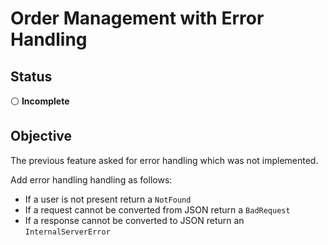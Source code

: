 # Order Management with Error Handling

## Status

⚪  **Incomplete**

## Objective

The previous feature asked for error handling which was not implemented.

Add error handling handling as follows:

- If a user is not present return a `NotFound`
- If a request cannot be converted from JSON return a `BadRequest`
- If a response cannot be converted to JSON return an `InternalServerError`
